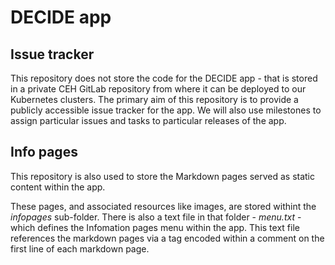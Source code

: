 # DECIDE app

## Issue tracker
This repository does not store the code for the DECIDE 
app - that is stored in a private CEH GitLab repository from where it 
can be deployed to our Kubernetes clusters. The primary aim of this repository
is to provide a publicly accessible issue tracker for the app. We will also use 
milestones to assign particular issues and tasks
to particular releases of the app.

## Info pages
This repository is also used to store the Markdown pages served
as static content within the app.

These pages, and associated resources like images, are stored
withint the *infopages* sub-folder. There is also a text file
in that folder - *menu.txt* - which defines the Infomation
pages menu within the app. This text file references the markdown
pages via a tag encoded within a comment on the first line
of each markdown page.
